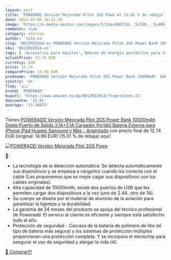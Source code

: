 ```yaml
---
layout: post
title: 'POWERADD Versión Mejorada Pilot 2GS Powe al 15.01 % de rebaja'
date: 2021-05-06 10:51:30
image: 'https://m.media-amazon.com/images/I/31oc69Kf2bL._SL500_._SL400_.jpg'
comments: true
category: ofertas
author: 'tole.es'
slug: 'B01IMZ2H14-es POWERADD Versión Mejorada Pilot 2GS Power Bank 10000mAh...'
sku: 'B01IMZ2H14-es'
tags: [ 'Accesorios para móviles','Bancos de energía portátiles para teléfonos móviles','Cargadores para móviles','Comunicación móvil y accesorios','Electrónica','ipad','iphone','poweradd', ]
actualPrice: 12.74 EUR
currency: EUR
price: 12.74
comparePrice: 14.99 EUR
prodname: 'POWERADD Versión Mejorada Pilot 2GS Power Bank 10000mAh  Doble Puerto de Salida  3.1A+3.1A  Cargador Portátil Batería Externa para iPhone  iPad  Huawei  Samsung y Más - Argentado'
country: 'es'
flag: '🇪🇸'
brand: 'POWERADD'
buyurl: 'https://www.amazon.es/dp/B01IMZ2H14/?tag=tolees-21'
descuento: '15.01'
average: '13.20875'
---
```


Tienes [POWERADD Versión Mejorada Pilot 2GS Power Bank 10000mAh  Doble Puerto de Salida  3.1A+3.1A  Cargador Portátil Batería Externa para iPhone  iPad  Huawei  Samsung y Más - Argentado](https://www.amazon.es/dp/B01IMZ2H14/?tag=tolees-21) con precio final de  12.74 EUR (original: 14.99 EUR) (15.01 %  de rebaja) aqui!

[![POWERADD Versión Mejorada Pilot 2GS Powe](https://m.media-amazon.com/images/I/31oc69Kf2bL._SL500_._SL400_.jpg)](https://www.amazon.es/dp/B01IMZ2H14/?tag=tolees-21)

🔎:

- La tecnología de la detección automática: Se detecta automáticamente sus dispositivos y se empieza a cargarlos cuando los conecta con el cable (Les proponemos que es mejor cagar sus dispositivos con los cables originales).
- Alta capacidad de 10000mAh, existe dos puertos de USB que les permiten cargar dos dispositivos a la vez (uno de 2.4A, otro de 1A).
- Su cuerpo se diseña por el material de aluminio de la aviación para garantizar la ligereza y la durabilidad.
- La garantía de 24 meses del producto se apoya del técnico profesional de Poweradd. El servico al cliente es eficiente y siempre está satisfecho todo el año.
- Protección de seguridad - Carcasa de la batería de polímero de litio (el tipo de batería más segura) y los sistemas de protección múltiples proporcionan una protección completa. Y se incorpora el microchip para asegurar el uso de seguridad y alargar la vida útil.

[🛒 Comprar!!!](https://www.amazon.es/dp/B01IMZ2H14/?tag=tolees-21)
